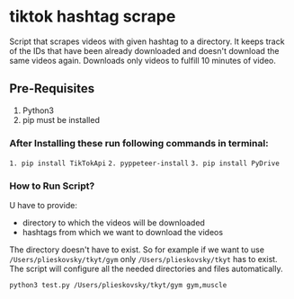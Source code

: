 # tiktok hashtag scrape

Script that scrapes videos with given hashtag to a directory. It keeps track of the IDs that have been already downloaded
and doesn't download the same videos again.
Downloads only videos to fulfill 10 minutes of video.

## Pre-Requisites
1. Python3
2. pip must be installed

### After Installing these run following commands in terminal:

`1. pip install TikTokApi`
`2. pyppeteer-install`
`3. pip install PyDrive`


### How to Run Script?

U have to provide:
- directory to which the videos will be downloaded
- hashtags from which we want to download the videos

The directory doesn't have to exist. So for example if we want to use
`/Users/plieskovsky/tkyt/gym` only `/Users/plieskovsky/tkyt` has to exist.
The script will configure all the needed directories and files automatically.

```
python3 test.py /Users/plieskovsky/tkyt/gym gym,muscle
```
